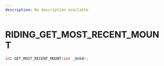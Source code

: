 ```yaml
---
description: No description available 
---
```


# RIDING\_GET_MOST_RECENT_MOUNT

```cpp
int GET_MOST_RECENT_MOUNT(int _Unk0);
```